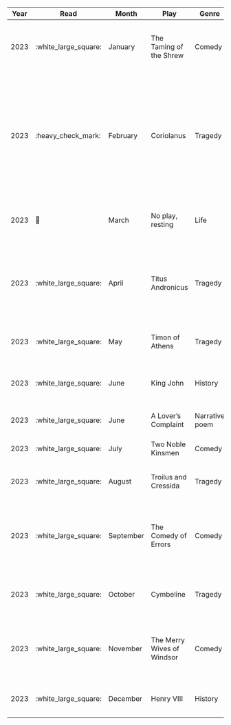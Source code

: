 | Year | Read                   | Month     | Play                        | Genre          | Watch                  | BE\_RecMovie                                                                                                                                                                                                   |
| ---- | ---------------------- | --------- | --------------------------- | -------------- | ---------------------- | -------------------------------------------------------------------------------------------------------------------------------------------------------------------------------------------------------------- |
| 2023 | :white\_large\_square: | January   | The Taming of the Shrew     | Comedy         | :heavy\_check\_mark:   | Watch the 1967 Franco Zeffirelli version starring Richard Burton and Elizabeth Taylor.                                                                                                                         |
| 2023 | :heavy\_check\_mark:   | February  | Coriolanus                  | Tragedy        | ::heavy\_check\_mark:   | Watch the 2011 version directed by, and starring, Ralph Fiennes along with Gerard Butler, Vanessa Redgrave, and Brian Cox. This film is generally regarded as one of the best film adaptations of Shakespeare. |
| 2023 | 🔋 | March | No play, resting | Life | 🔋 | This is supposed to be a fun thing, and we can take a break | 
| 2023 | :white\_large\_square: | April     | Titus Andronicus            | Tragedy        | :white\_large\_square: | Watch the 1999 adaptation starring Anthony Hopkins as the tragic Roman general and directed by Julie Taymor.                                                                                                   |
| 2023 | :white\_large\_square: | May     | Timon of Athens             | Tragedy        | :white\_large\_square: | Watch the 1981 BBC version directed by Jonathan Miller.                                                                                                                                                        |
| 2023 | :white\_large\_square: | June       | King John                   | History        | :white\_large\_square: | Watch the 1984 BBC TV drama entitled The Life and Death of King John.                                                                                                                                          |
| 2023 | :white\_large\_square: | June       | A Lover’s Complaint         | Narrative poem | :white\_large\_square: | No movie reccomendation from BE                                                                                                                                                                                |
| 2023 | :white\_large\_square: | July      | Two Noble Kinsmen           | Comedy         | :white\_large\_square: | No movie reccomendation from BE                                                                                                                                                                                |
| 2023 | :white\_large\_square: | August      | Troilus and Cressida        | Tragedy        | :white\_large\_square: | Watch the 1981 BBC version directed by Jonathan Miller.                                                                                                                                                        |
| 2023 | :white\_large\_square: | September    | The Comedy of Errors        | Comedy         | :white\_large\_square: | Watch the 1982 Bollywood adaptation called Angoor. It’s a great movie and well worth checking out                                                                                                              |
| 2023 | :white\_large\_square: | October | Cymbeline                   | Tragedy        | :white\_large\_square: | Watch the 1982 BBC version with Robert Lindsay and Helen Mirren.                                                                                                                                               |
| 2023 | :white\_large\_square: | November   | The Merry Wives of Windsor  | Comedy         | :white\_large\_square: | Watch the 1982 BBC version with Alan Bennett, Richard Griffiths, and Ben Kingsley.                                                                                                                             |
| 2023 | :white\_large\_square: | December  | Henry VIII                  | History        | :white\_large\_square: | Watch the 1979 BBC version with John Stride.                                                                                                                                                                   |
 
